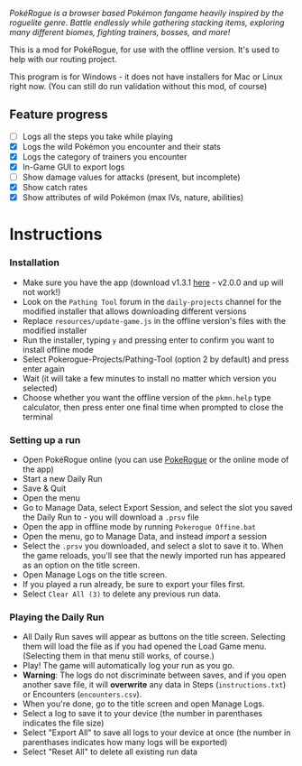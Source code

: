 *PokéRogue is a browser based Pokémon fangame heavily inspired by the roguelite genre. Battle endlessly while gathering stacking items, exploring many different biomes, fighting trainers, bosses, and more!*

This is a mod for PokéRogue, for use with the offline version.
It's used to help with our routing project.

This program is for Windows - it does not have installers for Mac or Linux right now.
(You can still do run validation without this mod, of course)

## Feature progress
- [ ] Logs all the steps you take while playing
- [x] Logs the wild Pokémon you encounter and their stats
- [x] Logs the category of trainers you encounter
- [x] In-Game GUI to export logs
- [ ] Show damage values for attacks (present, but incomplete)
- [x] Show catch rates
- [x] Show attributes of wild Pokémon (max IVs, nature, abilities)

# Instructions
### Installation
- Make sure you have the app (download v1.3.1 [here](https://github.com/Admiral-Billy/Pokerogue-App/releases) - v2.0.0 and up will not work!)
- Look on the `Pathing Tool` forum in the `daily-projects` channel for the modified installer that allows downloading different versions
- Replace `resources/update-game.js` in the offline version's files with the modified installer
- Run the installer, typing `y` and pressing enter to confirm you want to install offline mode
- Select Pokerogue-Projects/Pathing-Tool (option 2 by default) and press enter again
- Wait (it will take a few minutes to install no matter which version you selected)
- Choose whether you want the offline version of the `pkmn.help` type calculator, then press enter one final time when prompted to close the terminal
### Setting up a run
- Open PokéRogue online (you can use [PokeRogue](https://pokerogue.net/) or the online mode of the app)
- Start a new Daily Run
- Save & Quit
- Open the menu
- Go to Manage Data, select Export Session, and select the slot you saved the Daily Run to - you will download a `.prsv` file
- Open the app in offline mode by running `Pokerogue Offine.bat`
- Open the menu, go to Manage Data, and instead *import* a session
- Select the `.prsv` you downloaded, and select a slot to save it to. When the game reloads, you'll see that the newly imported run has appeared as an option on the title screen.
- Open Manage Logs on the title screen.
- If you played a run already, be sure to export your files first.
- Select `Clear All (3)` to delete any previous run data.
### Playing the Daily Run
- All Daily Run saves will appear as buttons on the title screen. Selecting them will load the file as if you had opened the Load Game menu. (Selecting them in that menu still works, of course.)
- Play! The game will automatically log your run as you go.
 - **Warning**: The logs do not discriminate between saves, and if you open another save file, it will **overwrite** any data in Steps (`instructions.txt`) or Encounters (`encounters.csv`).
- When you're done, go to the title screen and open Manage Logs.
 - Select a log to save it to your device (the number in parenthases indicates the file size)
 - Select "Export All" to save all logs to your device at once (the number in parenthases indicates how many logs will be exported)
 - Select "Reset All" to delete all existing run data
